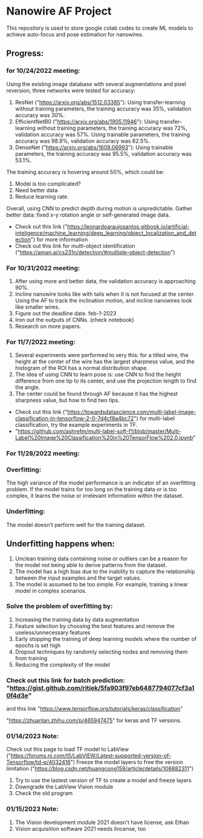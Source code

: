 # Nanowire AF Project

This repository is used to store google colab codes to create ML models to achieve auto-focus and pose estimation for nanowires.

## Progress:

### for 10/24/2022 meeting:
Using the existing image database with several augmentations and pixel reversion, three networks were tested for accuracy:
1. ResNet ("https://arxiv.org/abs/1512.03385"): Using transfer-learning without training parameters, the training accuracy was 35%, validation accuracy was 30%.
2. EfficientNetB0 ("https://arxiv.org/abs/1905.11946"): Using transfer-learning without training parameters, the training accuracy was 72%, validation accuracy was 57%. Using trainable parameters, the training accuracy was 98.9%, validation accuracy was 62.5%. 
3. DenseNet ("https://arxiv.org/abs/1608.06993"): Using trainable parameters, the training accuracy was 95.5%, validation accuracy was 53.1%. 

The training accuracy is hovering around 50%, which could be:
1. Model is too complicated?
2. Need better data.
3. Reduce learning rate.

Overall, using CNN to predict depth during motion is unpredictable. Gather better data: fixed x-y rotation angle or self-generated image data.

* Check out this link ("https://leonardoaraujosantos.gitbook.io/artificial-inteligence/machine_learning/deep_learning/object_localization_and_detection") for more information
* Check out this link for multi-object identification ("https://aman.ai/cs231n/detection/#multiple-object-detection")

### For 10/31/2022 meeting:
1. After using more and better data, the validation accuracy is approaching 90%.
2. Incline nanowire looks like with tails when it is not focused at the center. Using the AF to track the inclination motion, and incline nanowires look like smaller wires.
3. Figure out the deadline date. feb-1-2023
4. Iron out the outputs of CNNs. (check notebook)
5. Research on more papers.

### For 11/7/2022 meeting:
1. Several experiments were performed to very this: for a tilted wire, the height at the center of the wire has the largest sharpness value, and the histogram of the ROI has a normal distribution shape.
2. The idea of using CNN to learn pose is: use CNN to find the height difference from one tip to its center, and use the projection length to find the angle.
3. The center could be found through AF because it has the highest sharpness value, but how to find two tips.

* Check out this link ("https://towardsdatascience.com/multi-label-image-classification-in-tensorflow-2-0-7d4cf8a4bc72") for multi-label classification, try the example experiments in TF.
* "https://github.com/ashrefm/multi-label-soft-f1/blob/master/Multi-Label%20Image%20Classification%20in%20TensorFlow%202.0.ipynb"

### For 11/28/2022 meeting:


### Overfitting:
The high variance of the model performance is an indicator of an overfitting problem. If the model trains for too long on the training data or is too complex, it learns the noise or irrelevant information within the dataset.

### Underfitting:
The model doesn't perform well for the training dataset.

## Underfitting happens when:
1. Unclean training data containing noise or outliers can be a reason for the model not being able to derive patterns from the dataset.
2. The model has a high bias due to the inability to capture the relationship between the input examples and the target values. 
3. The model is assumed to be too simple. For example, training a linear model in complex scenarios.

### Solve the problem of overfitting by:
1. Increasing the training data by data augmentation
2. Feature selection by choosing the best features and remove the useless/unnecessary features
3. Early stopping the training of deep learning models where the number of epochs is set high
4. Dropout techniques by randomly selecting nodes and removing them from training
5. Reducing the complexity of the model

### Check out this link for batch prediction: "https://gist.github.com/ritiek/5fa903f97eb6487794077cf3a10f4d3e"
and this link "https://www.tensorflow.org/tutorials/keras/classification"

"https://zhuanlan.zhihu.com/p/465947475" for keras and TF versions.

### 01/14/2023 Note:
Check out this page to load TF model to LabView ("https://forums.ni.com/t5/LabVIEW/Latest-supported-version-of-Tensorflow/td-p/4032416")
Freeze the model layers to free the version limitation ("https://blog.csdn.net/huangcong159/article/details/106882311")
1. Try to use the lastest version of TF to create a model and freeze layers
2. Downgrade the LabView Vision module
3. Check the old program

### 01/15/2023 Note:
1. The Vision development module 2021 doesn't have license, ask Ethan
2. Vision acquisition software 2021 needs lincense, too
